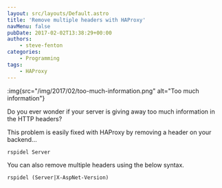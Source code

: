 ```yaml
---
layout: src/layouts/Default.astro
title: 'Remove multiple headers with HAProxy'
navMenu: false
pubDate: 2017-02-02T13:38:29+00:00
authors:
    - steve-fenton
categories:
    - Programming
tags:
    - HAProxy
---
```


:img{src="/img/2017/02/too-much-information.png" alt="Too much information"}

Do you ever wonder if your server is giving away too much information in the HTTP headers?

This problem is easily fixed with HAProxy by removing a header on your backend…

```
rspidel Server
```

You can also remove multiple headers using the below syntax.

```
rspidel (Server|X-AspNet-Version)
```